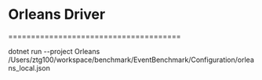 # Orleans Driver
======================================

dotnet run --project Orleans /Users/ztg100/workspace/benchmark/EventBenchmark/Configuration/orleans_local.json

